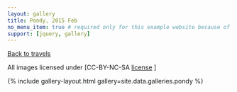 ```yaml
---
layout: gallery
title: Pondy, 2015 Feb
no_menu_item: true # required only for this example website because of menu construction
support: [jquery, gallery]
---
```


[Back to travels](/travels)


 All images licensed under [CC-BY-NC-SA [license](http://creativecommons.org/licenses/by-nc-sa/4.0) ]

{% include gallery-layout.html gallery=site.data.galleries.pondy %}


